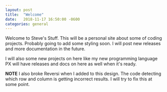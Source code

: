 ```yaml
---
layout: post
title:  "Welcome"
date:   2018-11-17 16:50:00 -0600
categories: general
---
```

Welcome to Steve's Stuff.  This will be a personal site about some of coding projects.
Probably going to add some styling soon.  I will post new releases and more documentation in the future.

I will also some new projects on here like my new programming language PX will have 
releases and docs on here as well when it's ready.

**NOTE** I also broke Reversi when I added to this design.
The code detecting which row and column is getting incorrect results.  I will
try to fix this at some point.

